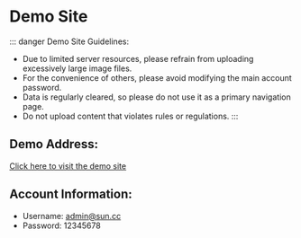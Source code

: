 # Demo Site

::: danger Demo Site Guidelines:
- Due to limited server resources, please refrain from uploading excessively large image files.
- For the convenience of others, please avoid modifying the main account password.
- Data is regularly cleared, so please do not use it as a primary navigation page.
- Do not upload content that violates rules or regulations.
:::

## Demo Address:
[Click here to visit the demo site](http://sunpaneldemo.enianteam.com/#/)

## Account Information:
- Username: admin@sun.cc 
- Password: 12345678